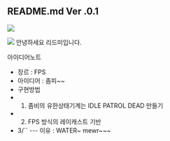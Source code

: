 <h2 allign="center" dir="auto> #happyhappybehappy's github </h2>
    
  #Personal-Project
<h2 allign="center" dir="auto"> README.md Ver .0.1</h2>
    
<a href=6ns5wau73@gmail.com><img src="https://img.shields.io/badge/Gmail-FF0000?style=flat-square&logo=gmail&logoColor=white"/></a>

<img src="https://img.shields.io/badge/Firebase-FFCA28?style=flat-square&logo=firebase&logoColor=white"/>
안녕하세요 리드미입니다.


아이디어노트

- 장르 : FPS
- 아이디어 : 좀피~~
- 구현방법
- 1. 좀비의 유한상태기계는 IDLE PATROL DEAD 만들기
- 2. FPS 방식의 레이캐스트 기반
- 3/``
   --- 이유 : WATER~ mewr~~~
